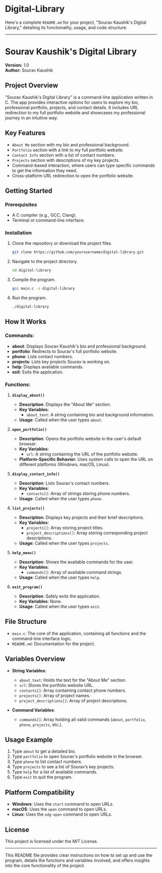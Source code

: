 # Digital-Library
Here's a complete `README.md` for your project, "Sourav Kaushik's Digital Library," detailing its functionality, usage, and code structure:

---

# **Sourav Kaushik's Digital Library**

**Version:** 1.0  
**Author:** Sourav Kaushik

## **Project Overview**
"Sourav Kaushik's Digital Library" is a command-line application written in C. The app provides interactive options for users to explore my bio, professional portfolio, projects, and contact details. It includes URL redirection to my full portfolio website and showcases my professional journey in an intuitive way.

## **Key Features**
- `About Me` section with my bio and professional background.
- `Portfolio` section with a link to my full portfolio website.
- `Contact Info` section with a list of contact numbers.
- `Projects` section with descriptions of my key projects.
- Command-based interaction, where users can type specific commands to get the information they need.
- Cross-platform URL redirection to open the portfolio website.

## **Getting Started**

### **Prerequisites**
- A C compiler (e.g., GCC, Clang).
- Terminal or command-line interface.

### **Installation**
1. Clone the repository or download the project files.
    ```bash
    git clone https://github.com/yourusername/digital-library.git
    ```
2. Navigate to the project directory.
    ```bash
    cd digital-library
    ```
3. Compile the program.
    ```bash
    gcc main.c -o digital-library
    ```
4. Run the program.
    ```bash
    ./digital-library
    ```

## **How It Works**

### **Commands:**
- **about**: Displays Sourav Kaushik's bio and professional background.
- **portfolio**: Redirects to Sourav's full portfolio website.
- **phone**: Lists contact numbers.
- **projects**: Lists key projects Sourav is working on.
- **help**: Displays available commands.
- **exit**: Exits the application.

### **Functions:**

1. **`display_about()`**  
   - **Description**: Displays the "About Me" section.
   - **Key Variables**:  
     - `about_text`: A string containing bio and background information.
   - **Usage**: Called when the user types `about`.

2. **`open_portfolio()`**  
   - **Description**: Opens the portfolio website in the user's default browser.
   - **Key Variables**:  
     - `url`: A string containing the URL of the portfolio website.
   - **Platform-Specific Behavior**: Uses system calls to open the URL on different platforms (Windows, macOS, Linux).

3. **`display_contact_info()`**  
   - **Description**: Lists Sourav's contact numbers.
   - **Key Variables**:  
     - `contacts[]`: Array of strings storing phone numbers.
   - **Usage**: Called when the user types `phone`.

4. **`list_projects()`**  
   - **Description**: Displays key projects and their brief descriptions.
   - **Key Variables**:  
     - `projects[]`: Array storing project titles.
     - `project_descriptions[]`: Array storing corresponding project descriptions.
   - **Usage**: Called when the user types `projects`.

5. **`help_menu()`**  
   - **Description**: Shows the available commands for the user.
   - **Key Variables**:  
     - `commands[]`: Array of available command strings.
   - **Usage**: Called when the user types `help`.

6. **`exit_program()`**  
   - **Description**: Safely exits the application.
   - **Key Variables**: None.
   - **Usage**: Called when the user types `exit`.

## **File Structure**

- `main.c`: The core of the application, containing all functions and the command-line interface logic.
- `README.md`: Documentation for the project.
  
## **Variables Overview**

- **String Variables**:
  - `about_text`: Holds the text for the "About Me" section.
  - `url`: Stores the portfolio website URL.
  - `contacts[]`: Array containing contact phone numbers.
  - `projects[]`: Array of project names.
  - `project_descriptions[]`: Array of project descriptions.
  
- **Command Variables**:
  - `commands[]`: Array holding all valid commands (`about`, `portfolio`, `phone`, `projects`, etc.).

## **Usage Example**

1. Type `about` to get a detailed bio.
2. Type `portfolio` to open Sourav's portfolio website in the browser.
3. Type `phone` to list contact numbers.
4. Type `projects` to see a list of Sourav’s key projects.
5. Type `help` for a list of available commands.
6. Type `exit` to quit the program.

## **Platform Compatibility**
- **Windows**: Uses the `start` command to open URLs.
- **macOS**: Uses the `open` command to open URLs.
- **Linux**: Uses the `xdg-open` command to open URLs.

## **License**
This project is licensed under the MIT License.

---

This README file provides clear instructions on how to set up and use the program, details the functions and variables involved, and offers insights into the core functionality of the project.
